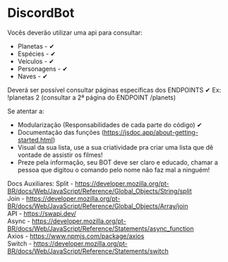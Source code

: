 # DiscordBot

Vocês deverão utilizar uma api para consultar:
- Planetas - ✔
- Espécies - ✔
- Veículos - ✔
- Personagens - ✔
- Naves - ✔

Deverá ser possível consultar páginas específicas dos ENDPOINTS ✔
Ex: !planetas 2 (consultar a 2ª página do ENDPOINT /planets)

Se atentar a:

- Modularização (Responsabilidades de cada parte do código) ✔
- Documentação das funções (https://jsdoc.app/about-getting-started.html)
- Visual da sua lista, use a sua criatividade pra criar uma lista que dê vontade de assistir os filmes! 
- Preze pela informação, seu BOT deve ser claro e educado, chamar a pessoa que digitou o comando pelo nome não faz mal a ninguém!

Docs Auxiliares:
Split - https://developer.mozilla.org/pt-BR/docs/Web/JavaScript/Reference/Global_Objects/String/split <br>
Join - https://developer.mozilla.org/pt-BR/docs/Web/JavaScript/Reference/Global_Objects/Array/join <br>
API - https://swapi.dev/ <br>
Async - https://developer.mozilla.org/pt-BR/docs/Web/JavaScript/Reference/Statements/async_function <br>
Axios - https://www.npmjs.com/package/axios <br>
Switch - https://developer.mozilla.org/pt-BR/docs/Web/JavaScript/Reference/Statements/switch 